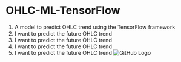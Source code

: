 # OHLC-ML-TensorFlow
1. A model to predict OHLC trend using the TensorFlow framework
1. I want to predict the future OHLC trend
  1. I want to predict the future OHLC trend
  1. I want to predict the future OHLC trend
  1. I want to predict the future OHLC trend
![GitHub Logo](https://i.stack.imgur.com/VxLKL.png)
